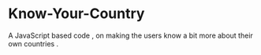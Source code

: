 # Know-Your-Country

A JavaScript based code , on making the users know a bit more about their own countries .

